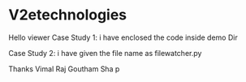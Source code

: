 # V2etechnologies
Hello viewer
Case Study 1:
i have enclosed the code inside demo Dir

Case Study 2:
i have given the file name as filewatcher.py

Thanks
Vimal Raj Goutham Sha p
